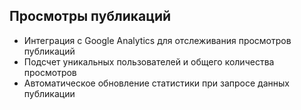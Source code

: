 ## Просмотры публикаций

- Интеграция с Google Analytics для отслеживания просмотров публикаций
- Подсчет уникальных пользователей и общего количества просмотров
- Автоматическое обновление статистики при запросе данных публикации 